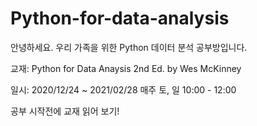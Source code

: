 # Python-for-data-analysis

안녕하세요.
우리 가족을 위한 Python 데이터 분석 공부방입니다.

교재: Python for Data Anaysis 2nd Ed. by Wes McKinney

일시: 2020/12/24 ~ 2021/02/28 매주 토, 일 10:00 - 12:00

공부 시작전에 교재 읽어 보기!
